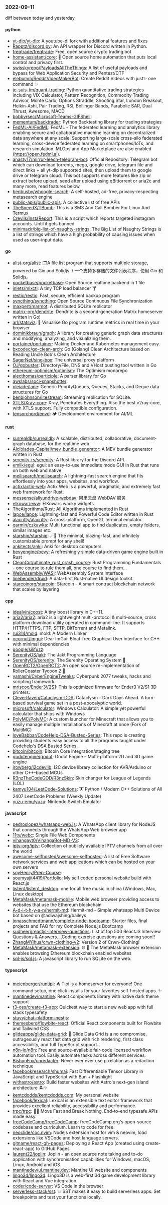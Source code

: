 ### 2022-09-11
diff between today and yesterday

#### python
* [yt-dlp/yt-dlp](https://github.com/yt-dlp/yt-dlp): A youtube-dl fork with additional features and fixes
* [Rapptz/discord.py](https://github.com/Rapptz/discord.py): An API wrapper for Discord written in Python.
* [freqtrade/freqtrade](https://github.com/freqtrade/freqtrade): Free, open source crypto trading bot
* [home-assistant/core](https://github.com/home-assistant/core): 🏡 Open source home automation that puts local control and privacy first.
* [swisskyrepo/PayloadsAllTheThings](https://github.com/swisskyrepo/PayloadsAllTheThings): A list of useful payloads and bypass for Web Application Security and Pentest/CTF
* [elebumm/RedditVideoMakerBot](https://github.com/elebumm/RedditVideoMakerBot): Create Reddit Videos with just✨ one command ✨
* [je-suis-tm/quant-trading](https://github.com/je-suis-tm/quant-trading): Python quantitative trading strategies including VIX Calculator, Pattern Recognition, Commodity Trading Advisor, Monte Carlo, Options Straddle, Shooting Star, London Breakout, Heikin-Ashi, Pair Trading, RSI, Bollinger Bands, Parabolic SAR, Dual Thrust, Awesome, MACD
* [bobbyrsec/Microsoft-Teams-GIFShell](https://github.com/bobbyrsec/Microsoft-Teams-GIFShell): 
* [mementum/backtrader](https://github.com/mementum/backtrader): Python Backtesting library for trading strategies
* [FedML-AI/FedML](https://github.com/FedML-AI/FedML): FedML - The federated learning and analytics library enabling secure and collaborative machine learning on decentralized data anywhere at any scale. Supporting large-scale cross-silo federated learning, cross-device federated learning on smartphones/IoTs, and research simulation. MLOps and App Marketplace are also enabled (https://open.fedml.ai).
* [anasty17/mirror-leech-telegram-bot](https://github.com/anasty17/mirror-leech-telegram-bot): Official Repository: Telegram bot which can download torrents, mega, google drive, telegram file and direct links + all yt-dlp supported sites, then upload them to google drive or telegram cloud. This bot supports more features like zip or extract before upload, seed after upload using qBittorrent or aria2c and many more, read features below.
* [benbusby/whoogle-search](https://github.com/benbusby/whoogle-search): A self-hosted, ad-free, privacy-respecting metasearch engine
* [public-apis/public-apis](https://github.com/public-apis/public-apis): A collective list of free APIs
* [TheSpeedX/TBomb](https://github.com/TheSpeedX/TBomb): This is a SMS And Call Bomber For Linux And Termux
* [Crevils/InstaReport](https://github.com/Crevils/InstaReport): This is a script which reports targeted instagram accounts. Until it gets banned
* [minimaxir/big-list-of-naughty-strings](https://github.com/minimaxir/big-list-of-naughty-strings): The Big List of Naughty Strings is a list of strings which have a high probability of causing issues when used as user-input data.

#### go
* [alist-org/alist](https://github.com/alist-org/alist): 🗂️A file list program that supports multiple storage, powered by Gin and Solidjs. / 一个支持多存储的文件列表程序，使用 Gin 和 Solidjs。
* [pocketbase/pocketbase](https://github.com/pocketbase/pocketbase): Open Source realtime backend in 1 file
* [inlets/mixctl](https://github.com/inlets/mixctl): A tiny TCP load balancer 🍸
* [restic/restic](https://github.com/restic/restic): Fast, secure, efficient backup program
* [syncthing/syncthing](https://github.com/syncthing/syncthing): Open Source Continuous File Synchronization
* [maxpert/marmot](https://github.com/maxpert/marmot): A distributed SQLite replicator
* [matrix-org/dendrite](https://github.com/matrix-org/dendrite): Dendrite is a second-generation Matrix homeserver written in Go!
* [arl/statsviz](https://github.com/arl/statsviz): 🚀 Visualise Go program runtime metrics in real time in your browser
* [dominikbraun/graph](https://github.com/dominikbraun/graph): A library for creating generic graph data structures and modifying, analyzing, and visualizing them.
* [portainer/portainer](https://github.com/portainer/portainer): Making Docker and Kubernetes management easy.
* [bxcodec/go-clean-arch](https://github.com/bxcodec/go-clean-arch): Go (Golang) Clean Architecture based on Reading Uncle Bob's Clean Architecture
* [SagerNet/sing-box](https://github.com/SagerNet/sing-box): The universal proxy platform
* [OJ/gobuster](https://github.com/OJ/gobuster): Directory/File, DNS and VHost busting tool written in Go
* [ethereum-optimism/optimism](https://github.com/ethereum-optimism/optimism): The Optimism monorepo
* [alecthomas/participle](https://github.com/alecthomas/participle): A parser library for Go
* [awslabs/soci-snapshotter](https://github.com/awslabs/soci-snapshotter): 
* [oleiade/lane](https://github.com/oleiade/lane): Generic PriorityQueues, Queues, Stacks, and Deque data structures for Go
* [benbjohnson/litestream](https://github.com/benbjohnson/litestream): Streaming replication for SQLite.
* [XTLS/Xray-core](https://github.com/XTLS/Xray-core): Xray, Penetrates Everything. Also the best v2ray-core, with XTLS support. Fully compatible configuration.
* [tensorchord/envd](https://github.com/tensorchord/envd): 🏕️ Development environment for AI/ML

#### rust
* [surrealdb/surrealdb](https://github.com/surrealdb/surrealdb): A scalable, distributed, collaborative, document-graph database, for the realtime web
* [Alcibiades-Capital/mev_bundle_generator](https://github.com/Alcibiades-Capital/mev_bundle_generator): A MEV bundle generator written in Rust
* [serenity-rs/serenity](https://github.com/serenity-rs/serenity): A Rust library for the Discord API.
* [emilk/egui](https://github.com/emilk/egui): egui: an easy-to-use immediate mode GUI in Rust that runs on both web and native
* [meilisearch/meilisearch](https://github.com/meilisearch/meilisearch): A lightning-fast search engine that fits effortlessly into your apps, websites, and workflow.
* [actix/actix-web](https://github.com/actix/actix-web): Actix Web is a powerful, pragmatic, and extremely fast web framework for Rust.
* [messense/aliyundrive-webdav](https://github.com/messense/aliyundrive-webdav): 阿里云盘 WebDAV 服务
* [elkowar/eww](https://github.com/elkowar/eww): ElKowars wacky widgets
* [TheAlgorithms/Rust](https://github.com/TheAlgorithms/Rust): All Algorithms implemented in Rust
* [lapce/lapce](https://github.com/lapce/lapce): Lightning-fast and Powerful Code Editor written in Rust
* [alacritty/alacritty](https://github.com/alacritty/alacritty): A cross-platform, OpenGL terminal emulator.
* [qarmin/czkawka](https://github.com/qarmin/czkawka): Multi functional app to find duplicates, empty folders, similar images etc.
* [starship/starship](https://github.com/starship/starship): ☄🌌️ The minimal, blazing-fast, and infinitely customizable prompt for any shell!
* [ankitects/anki](https://github.com/ankitects/anki): Anki for desktop computers
* [bevyengine/bevy](https://github.com/bevyengine/bevy): A refreshingly simple data-driven game engine built in Rust
* [CleanCut/ultimate_rust_crash_course](https://github.com/CleanCut/ultimate_rust_crash_course): Rust Programming Fundamentals - one course to rule them all, one course to find them...
* [WebAssembly/WASI](https://github.com/WebAssembly/WASI): WebAssembly System Interface
* [linebender/druid](https://github.com/linebender/druid): A data-first Rust-native UI design toolkit.
* [starcoinorg/starcoin](https://github.com/starcoinorg/starcoin): Starcoin - A smart contract blockchain network that scales by layering

#### cpp
* [idealvin/coost](https://github.com/idealvin/coost): A tiny boost library in C++11.
* [aria2/aria2](https://github.com/aria2/aria2): aria2 is a lightweight multi-protocol & multi-source, cross platform download utility operated in command-line. It supports HTTP/HTTPS, FTP, SFTP, BitTorrent and Metalink.
* [rui314/mold](https://github.com/rui314/mold): mold: A Modern Linker
* [ocornut/imgui](https://github.com/ocornut/imgui): Dear ImGui: Bloat-free Graphical User interface for C++ with minimal dependencies
* [google/silifuzz](https://github.com/google/silifuzz): 
* [SerenityOS/jakt](https://github.com/SerenityOS/jakt): The Jakt Programming Language
* [SerenityOS/serenity](https://github.com/SerenityOS/serenity): The Serenity Operating System 🐞
* [OpenRCT2/OpenRCT2](https://github.com/OpenRCT2/OpenRCT2): An open source re-implementation of RollerCoaster Tycoon 2 🎢
* [yamashi/CyberEngineTweaks](https://github.com/yamashi/CyberEngineTweaks): Cyberpunk 2077 tweaks, hacks and scripting framework
* [mriscoc/Ender3V2S1](https://github.com/mriscoc/Ender3V2S1): This is optimized firmware for Ender3 V2/S1 3D printers.
* [CleverRaven/Cataclysm-DDA](https://github.com/CleverRaven/Cataclysm-DDA): Cataclysm - Dark Days Ahead. A turn-based survival game set in a post-apocalyptic world.
* [microsoft/calculator](https://github.com/microsoft/calculator): Windows Calculator: A simple yet powerful calculator that ships with Windows
* [PolyMC/PolyMC](https://github.com/PolyMC/PolyMC): A custom launcher for Minecraft that allows you to easily manage multiple installations of Minecraft at once (Fork of MultiMC)
* [loveBabbar/CodeHelp-DSA-Busted-Series](https://github.com/loveBabbar/CodeHelp-DSA-Busted-Series): This repo is creating providing students easy access to all the programs taught under Codehelp's DSA Busted Series.
* [bitcoin/bitcoin](https://github.com/bitcoin/bitcoin): Bitcoin Core integration/staging tree
* [godotengine/godot](https://github.com/godotengine/godot): Godot Engine – Multi-platform 2D and 3D game engine
* [jrowberg/i2cdevlib](https://github.com/jrowberg/i2cdevlib): I2C device library collection for AVR/Arduino or other C++-based MCUs
* [R3nzTheCodeGOD/R3nzSkin](https://github.com/R3nzTheCodeGOD/R3nzSkin): Skin changer for League of Legends (LOL)
* [kamyu104/LeetCode-Solutions](https://github.com/kamyu104/LeetCode-Solutions): 🏋️ Python / Modern C++ Solutions of All 2407 LeetCode Problems (Weekly Update)
* [yuzu-emu/yuzu](https://github.com/yuzu-emu/yuzu): Nintendo Switch Emulator

#### javascript
* [pedroslopez/whatsapp-web.js](https://github.com/pedroslopez/whatsapp-web.js): A WhatsApp client library for NodeJS that connects through the WhatsApp Web browser app
* [11ty/webc](https://github.com/11ty/webc): Single File Web Components
* [vihangayt0/VihangaBot-MD-V3](https://github.com/vihangayt0/VihangaBot-MD-V3): 
* [iptv-org/iptv](https://github.com/iptv-org/iptv): Collection of publicly available IPTV channels from all over the world
* [awesome-selfhosted/awesome-selfhosted](https://github.com/awesome-selfhosted/awesome-selfhosted): A list of Free Software network services and web applications which can be hosted on your own servers
* [soyHenry/Prep-Course](https://github.com/soyHenry/Prep-Course): 
* [soumyajit4419/Portfolio](https://github.com/soumyajit4419/Portfolio): My self coded personal website build with React.js
* [listen1/listen1_desktop](https://github.com/listen1/listen1_desktop): one for all free music in china (Windows, Mac, Linux desktop)
* [MetaMask/metamask-mobile](https://github.com/MetaMask/metamask-mobile): Mobile web browser providing access to websites that use the Ethereum blockchain
* [A-d-i-t-h-y-a-n/hermit-md](https://github.com/A-d-i-t-h-y-a-n/hermit-md): Hermit-md - Simple whatsapp Multi Device bot based on @adiwajshing/baileys
* [jonasschmedtmann/complete-node-bootcamp](https://github.com/jonasschmedtmann/complete-node-bootcamp): Starter files, final projects and FAQ for my Complete Node.js Bootcamp
* [sudheerj/reactjs-interview-questions](https://github.com/sudheerj/reactjs-interview-questions): List of top 500 ReactJS Interview Questions & Answers....Coding exercise questions are coming soon!!
* [ZhangMYihua/crwn-clothing-v2](https://github.com/ZhangMYihua/crwn-clothing-v2): Version 2 of Crwn-Clothing!
* [MetaMask/metamask-extension](https://github.com/MetaMask/metamask-extension): 🌐 🔌 The MetaMask browser extension enables browsing Ethereum blockchain enabled websites
* [sql-js/sql.js](https://github.com/sql-js/sql.js): A javascript library to run SQLite on the web.

#### typescript
* [meienberger/runtipi](https://github.com/meienberger/runtipi): ⛺️ Tipi is a homeserver for everyone! One command setup, one click installs for your favorites self-hosted apps. ✨
* [mantinedev/mantine](https://github.com/mantinedev/mantine): React components library with native dark theme support
* [t3-oss/create-t3-app](https://github.com/t3-oss/create-t3-app): Quickest way to start a new web app with full stack typesafety
* [stuyy/chat-platform-nestjs](https://github.com/stuyy/chat-platform-nestjs): 
* [themesberg/flowbite-react](https://github.com/themesberg/flowbite-react): Official React components built for Flowbite and Tailwind CSS
* [glideapps/glide-data-grid](https://github.com/glideapps/glide-data-grid): 🦝 Glide Data Grid is a no compromise, outrageously react fast data grid with rich rendering, first class accessibility, and full TypeScript support.
* [n8n-io/n8n](https://github.com/n8n-io/n8n): Free and source-available fair-code licensed workflow automation tool. Easily automate tasks across different services.
* [BishopFox/unredacter](https://github.com/BishopFox/unredacter): Never ever ever use pixelation as a redaction technique
* [facebookresearch/shumai](https://github.com/facebookresearch/shumai): Fast Differentiable Tensor Library in JavaScript and TypeScript with Bun + Flashlight
* [withastro/astro](https://github.com/withastro/astro): Build faster websites with Astro's next-gen island architecture 🏝✨
* [kentcdodds/kentcdodds.com](https://github.com/kentcdodds/kentcdodds.com): My personal website
* [facebook/lexical](https://github.com/facebook/lexical): Lexical is an extensible text editor framework that provides excellent reliability, accessibility and performance.
* [trpc/trpc](https://github.com/trpc/trpc): 🧙‍♀️ Move Fast and Break Nothing. End-to-end typesafe APIs made easy.
* [freeCodeCamp/freeCodeCamp](https://github.com/freeCodeCamp/freeCodeCamp): freeCodeCamp.org's open-source codebase and curriculum. Learn to code for free.
* [neoclide/coc.nvim](https://github.com/neoclide/coc.nvim): Nodejs extension host for vim & neovim, load extensions like VSCode and host language servers.
* [gitname/react-gh-pages](https://github.com/gitname/react-gh-pages): Deploying a React App (created using create-react-app) to GitHub Pages
* [laurent22/joplin](https://github.com/laurent22/joplin): Joplin - an open source note taking and to-do application with synchronisation capabilities for Windows, macOS, Linux, Android and iOS.
* [mantinedev/ui.mantine.dev](https://github.com/mantinedev/ui.mantine.dev): Mantine UI website and components
* [lingo3d/lingo3d](https://github.com/lingo3d/lingo3d): Lingo3D is a web-first 3d game development library with React and Vue integration.
* [coder/code-server](https://github.com/coder/code-server): VS Code in the browser
* [serverless-stack/sst](https://github.com/serverless-stack/sst): 💥 SST makes it easy to build serverless apps. Set breakpoints and test your functions locally.
